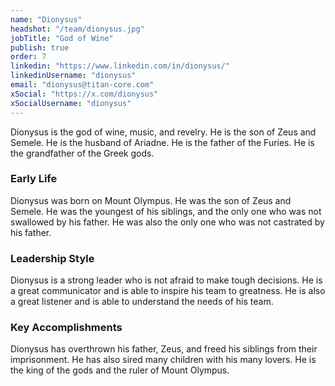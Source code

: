 ```yaml
---
name: "Dionysus"
headshot: "/team/dionysus.jpg"
jobTitle: "God of Wine"
publish: true
order: 7
linkedin: "https://www.linkedin.com/in/dionysus/"
linkedinUsername: "dionysus"
email: "dionysus@titan-core.com"
xSocial: "https://x.com/dionysus"
xSocialUsername: "dionysus"
---
```


Dionysus is the god of wine, music, and revelry. He is the son of Zeus and Semele. He is the husband of Ariadne. He is the father of the Furies. He is the grandfather of the Greek gods.

### Early Life

Dionysus was born on Mount Olympus. He was the son of Zeus and Semele. He was the youngest of his siblings, and the only one who was not swallowed by his father. He was also the only one who was not castrated by his father.

### Leadership Style

Dionysus is a strong leader who is not afraid to make tough decisions. He is a great communicator and is able to inspire his team to greatness. He is also a great listener and is able to understand the needs of his team.

### Key Accomplishments

Dionysus has overthrown his father, Zeus, and freed his siblings from their imprisonment. He has also sired many children with his many lovers. He is the king of the gods and the ruler of Mount Olympus.

